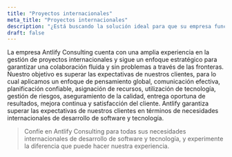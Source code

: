 ```yaml
---
title: "Proyectos internacionales"
meta_title: "Proyectos internacionales"
description: "¿Está buscando la solución ideal para que su empresa funcione de manera más eficiente?"
draft: false
---
```


La empresa Antlify Consulting cuenta con una amplia experiencia en la gestión de proyectos internacionales y sigue un enfoque estratégico para garantizar una colaboración fluida y sin problemas a través de las fronteras. Nuestro objetivo es superar las expectativas de nuestros clientes, para lo cual aplicamos un enfoque de pensamiento global, comunicación efectiva, planificación confiable, asignación de recursos, utilización de tecnología, gestión de riesgos, aseguramiento de la calidad, entrega oportuna de resultados, mejora continua y satisfacción del cliente. Antlify garantiza superar las expectativas de nuestros clientes en términos de necesidades internacionales de desarrollo de software y tecnología.

> Confíe en Antlify Consulting para todas sus necesidades internacionales de desarrollo de software y tecnología, y experimente la diferencia que puede hacer nuestra experiencia.
